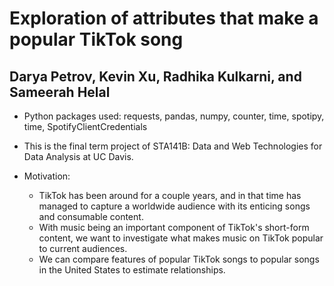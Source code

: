 # Exploration of attributes that make a popular TikTok song
## Darya Petrov, Kevin Xu, Radhika Kulkarni, and Sameerah Helal

* Python packages used: requests, pandas, numpy, counter, time, spotipy, time, SpotifyClientCredentials

* This is the final term project of STA141B: Data and Web Technologies for Data Analysis at UC Davis. 
* Motivation:
  - TikTok has been around for a couple years, and in that time has managed to capture a worldwide audience with its enticing songs and consumable content.
  - With music being an important component of TikTok's short-form content, we want to investigate what makes music on TikTok popular to current audiences.
  - We can compare features of popular TikTok songs to popular songs in the United States to estimate relationships.
